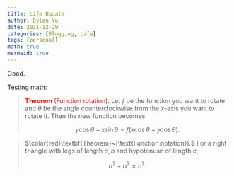 ```yaml
---
title: Life Update
author: Dylan Yu
date: 2021-12-29
categories: [Blogging, Life]
tags: [personal]
math: true
mermaid: true
---
```


Good.

Testing math:
> <span style="color:red">**Theorem** (Function rotation).</span> Let $f$ be the function you want to rotate and $\theta$ be the angle counterclockwise from the $x$-axis you want to rotate it. Then the new function becomes
> 
> $$y\cos \theta-x\sin \theta=f\left(x\cos \theta+y\cos \theta\right).$$

> $\color{red}\textbf{Theorem}~(\text{Function notation}).$ For a right triangle with legs of length $a,b$ and hypotenuse of length $c$,
> 
> $$a^2+b^2=c^2.$$
